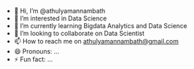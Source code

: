- 👋 Hi, I’m @athulyamannambath
- 👀 I’m interested in Data Science
- 🌱 I’m currently learning Bigdata Analytics and Data Science
- 💞️ I’m looking to collaborate on Data Scientist
- 📫 How to reach me on athulyamannambath@gmail.com
- 😄 Pronouns: ...
- ⚡ Fun fact: ...

<!---
athulyamannambath/athulyamannambath is a ✨ special ✨ repository because its `README.md` (this file) appears on your GitHub profile.
You can click the Preview link to take a look at your changes.
--->
